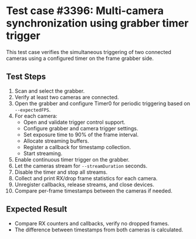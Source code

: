 # Test case #3396: Multi-camera synchronization using grabber timer trigger

This test case verifies the simultaneous triggering of two connected cameras using a configured timer on the frame grabber side.

## Test Steps
1. Scan and select the grabber.
2. Verify at least two cameras are connected.
3. Open the grabber and configure Timer0 for periodic triggering based on `--expectedFPS`.
4. For each camera:
   - Open and validate trigger control support.
   - Configure grabber and camera trigger settings.
   - Set exposure time to 90% of the frame interval.
   - Allocate streaming buffers.
   - Register a callback for timestamp collection.
   - Start streaming.
5. Enable continuous timer trigger on the grabber.
6. Let the cameras stream for `--streamDuration` seconds.
7. Disable the timer and stop all streams.
8. Collect and print RX/drop frame statistics for each camera.
9. Unregister callbacks, release streams, and close devices.
10. Compare per-frame timestamps between the cameras if needed.

## Expected Result
- Compare RX counters and callbacks, verify no dropped frames.
- The difference between timestamps from both cameras is calculated.